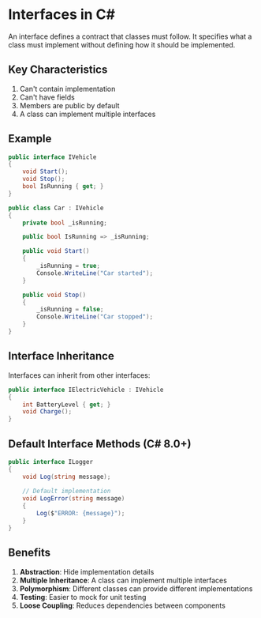 # Interfaces in C#

An interface defines a contract that classes must follow. It specifies what a class must implement without defining how it should be implemented.

## Key Characteristics

1. Can't contain implementation
2. Can't have fields
3. Members are public by default
4. A class can implement multiple interfaces

## Example

```csharp
public interface IVehicle
{
    void Start();
    void Stop();
    bool IsRunning { get; }
}

public class Car : IVehicle
{
    private bool _isRunning;

    public bool IsRunning => _isRunning;

    public void Start()
    {
        _isRunning = true;
        Console.WriteLine("Car started");
    }

    public void Stop()
    {
        _isRunning = false;
        Console.WriteLine("Car stopped");
    }
}
```

## Interface Inheritance

Interfaces can inherit from other interfaces:

```csharp
public interface IElectricVehicle : IVehicle
{
    int BatteryLevel { get; }
    void Charge();
}
```

## Default Interface Methods (C# 8.0+)

```csharp
public interface ILogger
{
    void Log(string message);
    
    // Default implementation
    void LogError(string message) 
    {
        Log($"ERROR: {message}");
    }
}
```

## Benefits

1. **Abstraction**: Hide implementation details
2. **Multiple Inheritance**: A class can implement multiple interfaces
3. **Polymorphism**: Different classes can provide different implementations
4. **Testing**: Easier to mock for unit testing
5. **Loose Coupling**: Reduces dependencies between components
